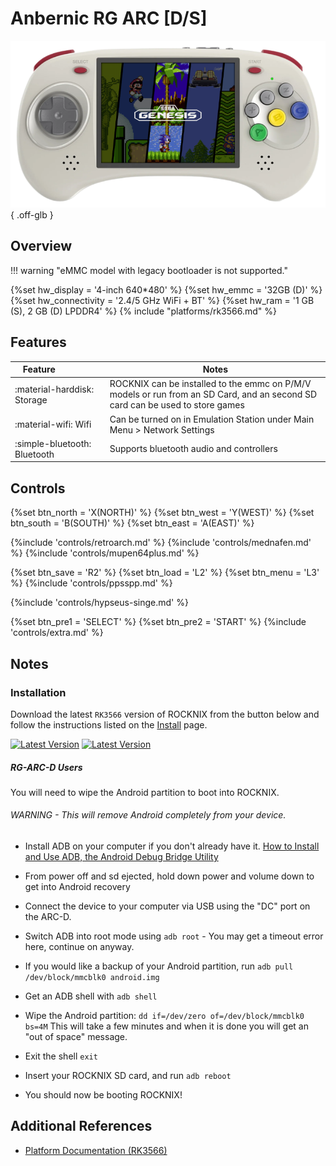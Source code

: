 # Anbernic RG ARC [D/S]

![](../../_inc/images/devices/anbernic-rgarc.png){ .off-glb }

## Overview

!!! warning "eMMC model with legacy bootloader is not supported."

{%set hw_display = '4-inch 640*480' %}
{%set hw_emmc = '32GB (D)' %}
{%set hw_connectivity = '2.4/5 GHz WiFi + BT' %}
{%set hw_ram = '1 GB (S), 2 GB (D) LPDDR4' %}
{% include "platforms/rk3566.md" %}

## Features

| Feature&nbsp;&nbsp;&nbsp;&nbsp;&nbsp;&nbsp;&nbsp;&nbsp;&nbsp;&nbsp;&nbsp;&nbsp;&nbsp;&nbsp;&nbsp;&nbsp; | Notes                                                                                                                         |
| ------------------------------------------------------------------------------------------------------- | ----------------------------------------------------------------------------------------------------------------------------- |
| :material-harddisk: Storage                                                                             | ROCKNIX can be installed to the emmc on P/M/V models or run from an SD Card, and an second SD card can be used to store games |
| :material-wifi: Wifi                                                                                    | Can be turned on in Emulation Station under Main Menu > Network Settings                                                      |
| :simple-bluetooth: Bluetooth                                                                            | Supports bluetooth audio and controllers                                                                                      |

## Controls

{%set btn_north = 'X(NORTH)' %}
{%set btn_west = 'Y(WEST)' %}
{%set btn_south = 'B(SOUTH)' %}
{%set btn_east = 'A(EAST)' %}

{%include 'controls/retroarch.md' %}
{%include 'controls/mednafen.md' %}
{%include 'controls/mupen64plus.md' %}

{%set btn_save = 'R2' %}
{%set btn_load = 'L2' %}
{%set btn_menu = 'L3' %}
{%include 'controls/ppsspp.md' %}

{%include 'controls/hypseus-singe.md' %}

{%set btn_pre1 = 'SELECT' %}
{%set btn_pre2 = 'START' %}
{%include 'controls/extra.md' %}

## Notes

### Installation

Download the latest `RK3566` version of ROCKNIX from the button below and follow the instructions listed on the [Install](../../../play/install/) page.

[![Latest Version](https://img.shields.io/github/release/ROCKNIX/distribution.svg?labelColor=111111&color=FF5555&label=Latest&style=flat#only-light)](https://github.com/ROCKNIX/distribution/releases/latest)
[![Latest Version](https://img.shields.io/github/release/ROCKNIX/distribution.svg?labelColor=dddddd&color=FF5555&label=Latest&style=flat#only-dark)](https://github.com/ROCKNIX/distribution/releases/latest)

##### RG-ARC-D Users

You will need to wipe the Android partition to boot into ROCKNIX.

###### WARNING - This will remove Android completely from your device.

- Install ADB on your computer if you don't already have it.
  [How to Install and Use ADB, the Android Debug Bridge Utility](https://www.howtogeek.com/125769/how-to-install-and-use-abd-the-android-debug-bridge-utility/)

- From power off and sd ejected, hold down power and volume down to get into Android recovery

- Connect the device to your computer via USB using the "DC" port on the ARC-D.

- Switch ADB into root mode using `adb root` - You may get a timeout error here, continue on anyway.

- If you would like a backup of your Android partition, run
  `adb pull /dev/block/mmcblk0 android.img`

- Get an ADB shell with `adb shell`

- Wipe the Android partition: `dd if=/dev/zero of=/dev/block/mmcblk0 bs=4M`
  This will take a few minutes and when it is done you will get an "out of space" message.

- Exit the shell `exit`

- Insert your ROCKNIX SD card, and run `adb reboot`

- You should now be booting ROCKNIX!

## Additional References

- [Platform Documentation (RK3566)](https://github.com/ROCKNIX/distribution/blob/main/documentation/PER_DEVICE_DOCUMENTATION/RK3566)
